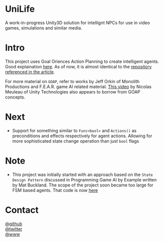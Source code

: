 # UniLife
A work-in-progress Unity3D solution for intellignt NPCs for use in video games, simulations and similar media.

# Intro
This project uses Goal Oriences Action Planning to create intelligent agents. Good explaination [here](https://gamedevelopment.tutsplus.com/tutorials/goal-oriented-action-planning-for-a-smarter-ai--cms-20793). As of now, it is almost identical to the [repository referenced in the article](https://github.com/sploreg/goap).   

For more material on `GOAP`, refer to works by Jeff Orkin of Monolith Productions and F.E.A.R. game AI related material. [This video](https://www.youtube.com/watch?v=78nhJNPS0vA) by Nicolas Meuleau of Unity Technologies also appears to borrow from GOAP concepts.  
  
# Next  
- Support for something similar to `Func<bool>` and `Actions()` as preconditions and effects respectively for agent actions. Allowing for more sophisticated state change operation than just `bool` flags  

# Note
- This project was initially started with an approach based on the `State Design Pattern` discussed in Programming Game AI by Example written by Mat Buckland. The scope of the project soon became too large for FSM based agents. That code is now [here](https://github.com/adrenak/UniFSM)  

# Contact  
[@github](https://www.github.com/adrenak)  
[@twitter](https://www.twitter.com/vatsalAmbastha)  
[@www](http://www.vatsalambastha.com)